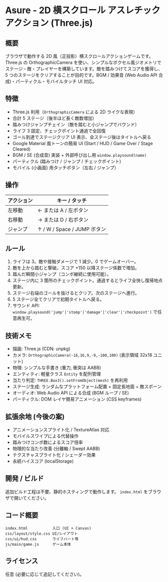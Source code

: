 # Asure - 2D 横スクロール アスレチックアクション (Three.js)

## 概要
ブラウザで動作する 2D 風（正投影）横スクロールアクションゲームです。Three.js の OrthographicCamera を使い、シンプルなボクセル風ジオメトリでステージ・敵・プレイヤーを構築しています。敵を踏みつけてスコアを獲得し、5 つのステージをクリアすることが目的です。BGM / 効果音 (Web Audio API 合成)・パーティクル・モバイルタッチ UI 対応。

## 特徴
- Three.js 利用（`OrthographicCamera` による 2D ライクな表現）
- 合計 5 ステージ（後半ほど長く敵数増加）
- 踏みつけジャンプチェイン（敵を踏むと小ジャンプでバウンド）
- ライフ 3 固定、チェックポイント通過で全回復
- ゴール到達でステージクリア UI 表示、全ステージ後はタイトルへ戻る
- Google Material 風トーンの簡易 UI (Start / HUD / Game Over / Stage Cleared)
- BGM / SE (合成音) 実装 + 外部呼び出し用 `window.playsound(name)`
- パーティクル (踏みつけ / ジャンプ / チェックポイント)
- モバイル (小画面) 用タッチボタン（左右 / ジャンプ）

## 操作
| アクション | キー / タッチ |
|------------|-----------|
| 左移動 | ← または A / 左ボタン |
| 右移動 | → または D / 右ボタン |
| ジャンプ | ↑ / W / Space / JUMP ボタン |

## ルール
1. ライフは 3。敵や接触ダメージで 1 減少。0 でゲームオーバー。
2. 敵を上から踏むと撃破。スコア +150 以降ステージ係数で増加。
3. 踏んだ瞬間小ジャンプ（コンボ継続に使用可能）。
4. ステージ内に 3 箇所のチェックポイント。通過するとライフ全快し復帰地点更新。
5. ステージ右端のゴールを抜けるとクリア。次のステージへ進行。
6. 5 ステージ全てクリアで初期タイトルへ戻る。
7. サウンド API: `window.playsound('jump'|'stomp'|'damage'|'clear'|'checkpoint')` で任意再生可。

## 技術メモ
- 描画: Three.js (CDN: unpkg)
- カメラ: `OrthographicCamera(-16,16,9,-9,-100,100)` (表示領域 32x18 ユニット)
- 物理: シンプルな手書き (重力, 衝突は AABB)
- エンティティ: 軽量クラス `Entity` を配列管理
- 当たり判定: `THREE.Box3().setFromObject(mesh)` を再利用
- ステージ生成: ランダムなプラットフォーム配置 + 固定長地面 + 敵スポーン
- オーディオ: Web Audio API による合成 (BGM ループ / SE)
- パーティクル: DOM レイヤ簡易アニメーション (CSS keyframes)

## 拡張余地 (今後の案)
- アニメーションスプライト化 / TextureAtlas 対応
- モバイルスワイプによる代替操作
- 踏みつけコンボ数によるスコア倍率
- 物理的な当たり改善 (分離軸 / Swept AABB)
- テクスチャスプライト化 / シェーダー効果
- 永続ハイスコア (localStorage)

## 開発 / ビルド
追加ビルド工程は不要、静的ホスティングで動作します。
`index.html` をブラウザで開いてください。

## コード概要
```
index.html           入口 (UI + Canvas)
css/layout/style.css UI/レイアウト
css/ui/hud.css       ライフハート等
js/main/game.js      ゲーム本体
```

## ライセンス
任意 (必要に応じて追記してください)。
